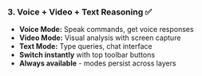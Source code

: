 ### **3. Voice + Video + Text Reasoning** ✅

- **Voice Mode:** Speak commands, get voice responses
- **Video Mode:** Visual analysis with screen capture
- **Text Mode:** Type queries, chat interface
- **Switch instantly** with top toolbar buttons
- **Always available** - modes persist across layers
